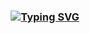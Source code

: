 <h3 align="center"><a href="https://git.io/typing-svg"><img src="https://readme-typing-svg.demolab.com?font=Fira+Code&pause=1000&color=F74A18&width=435&lines=Just+My+Angular+Testing" alt="Typing SVG" /></a></h3>
